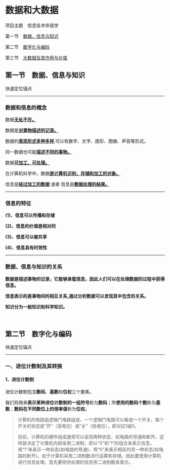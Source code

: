# 数据和大数据

项目主题　信息技术伴我学</br>

第一节　[数据、信息与知识](#jump1) </br>

第二节　[数字化与编码](#jump2) </br>

第三节　[大数据及其作用与价值](#jump3) </br>

## **第一节　数据、信息与知识**
<span id="jump1">快速定位锚点</span>

---
### **数据和信息的概念**

数据<u>**无处不在。**</u>

数据是<u>**对事物描述的记录。**</u>

数据的<u>**表现形式多种多样**</u>,可以有数字、文字、图形、图像、声音等形式。

同一数据也可能<u>**描述不同的事物。**</u>

数据<u>**可加工、可处理。**</u>

在计算机科学中，数据<u>**是计算机识别、存储和加工的对象。**</u> 

信息是<u>**经过加工的数据**</u>    或者    信息是<u>**数据处理的结果。**</u>

---

### **信息的特征**

**(1)、信息可以传播和存储**

**(2)、信息的价值是相对的**

**(3)、信息可以被共享**

**(4)、信息具有时效性**

---

### **数据、信息与知识的关系**

**数据是描述事物的记录，它能够承载信息，因此人们可以在处理数据的过程中获得信息。**

**信息表示的是事物间的相互关系,通过分析数据可以发现其中包含的关系。**

**知识分为一般知识和科学知识。**

</br>

## **第二节　数字化与编码**
<span id="jump2">快速定位锚点</span>

---

### 一、进位计数制及其转换

#### 1、进位计数制

进位计数制包含**数码**、**基数**和**位权**三个要素。

我们将用来**表示某种进位计数制的一组符号**称为**数码**；所**使用的数码个数**称为**基数**；**数码在不同数位上的倍率值**称为**位权**。

> 计算机的电路由逻辑门电路组成，一个逻辑门电路可以看成一个开关，每个开关的状态是“开”（高电位）或“关”（低电位），即对应1或0。
> 
> 目前，计算机的硬件组成通常可以呈现两种状态，如电路的导通和断开。这样就决定了计算机内部采用二进制，即以“0”和“1”的组合来表示信息。用“1”来表示一种状态(如电路的导通)，用“0”来表示相反的另一种状态(如电路的断开)。由于计算机采用二进制数进行运算和存储，因此要使用计算机进行信息处理，首先要把待处理的信息用二进制数来表示。